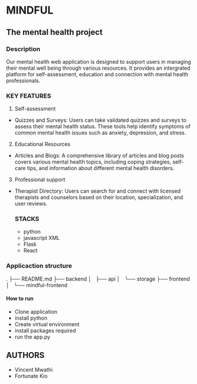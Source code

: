# MINDFUL 
## The mental health project
### Description
Our mental health web application is designed to support users in managing their mental well being through various resources.
It provides an intergrated platform for self-assessment, education and connection with mental health professionals.
### KEY FEATURES
1. Self-assessment
- Quizzes and Surveys: Users can take validated quizzes and surveys to assess their mental health status. These tools help identify symptoms of common mental health issues such as anxiety, depression, and stress.
2. Educational Resources
- Articles and Blogs: A comprehensive library of articles and blog posts covers various mental health topics, including coping strategies, self-care tips, and information about different mental health disorders.
3. Professional support
- Therapist Directory: Users can search for and connect with licensed therapists and counselors based on their location, specialization, and user reviews.

  ### STACKS
  - python
  - javascript XML
  - Flask
  - React

### Applicaction structure
.
├── README.md
├── backend
│   ├── api
│   └── storage
├── frontend
│   └── mindful-frontend


#### How to run
- Clone application
- install python
- Create virtual environment
- install packages required
- run the app.py

## AUTHORS
- Vincent Mwathi
- Fortunate Kio